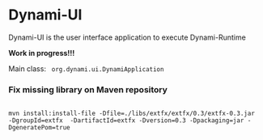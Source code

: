 # Dynami-UI
Dynami-UI is the user interface application to execute Dynami-Runtime


**Work in progress!!!**

Main class: 
<code>
org.dynami.ui.DynamiApplication 
</code>

### Fix missing library on Maven repository

<code>
mvn install:install-file -Dfile=./libs/extfx/extfx/0.3/extfx-0.3.jar  -DgroupId=extfx  -DartifactId=extfx -Dversion=0.3 -Dpackaging=jar -DgeneratePom=true
</code